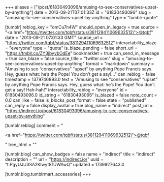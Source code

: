 +++
aliases = ["/post/61830493096/amusing-to-see-conservatives-upset-by-anything"]
date = 2013-09-21T07:01:33Z
id = "61830493096"
slug = "amusing-to-see-conservatives-upset-by-anything"
type = "tumblr-quote"

[tumblr]
reblog_key = "omCu7n4W"
should_open_in_legacy = true
source = "<a href=\"https://twitter.com/tqbf/status/381129411069632512\">@tqbf</a>"
date = "2013-09-21 07:01:33 GMT"
source_url = "https://twitter.com/tqbf/status/381129411069632512"
interactability_blaze = "everyone"
type = "quote"
is_blaze_pending = false
short_url = "https://tmblr.co/ZY3jbyvbOdEe"
bookmarklet = true
can_send_in_message = true
can_blaze = false
source_title = "twitter.com"
slug = "amusing-to-see-conservatives-upset-by-anything"
format = "markdown"
summary = "Amusing to see “conservatives” “upset” by anything Pope Francis says. Hey, guess what: he’s the Pope! You don’t get a say!..."
can_reblog = false
timestamp = 1379746893.0
text = "Amusing to see “conservatives” “upset” by anything Pope Francis says. Hey, guess what: he’s the Pope! You don’t get a say! Hah-hah!"
interactability_reblog = "everyone"
id = 61830493096.0
id_string = "61830493096"
is_blazed = false
note_count = 0.0
can_like = false
is_blocks_post_format = false
state = "published"
can_reply = false
display_avatar = true
blog_name = "indirect"
post_url = "https://indirect.io/post/61830493096/amusing-to-see-conservatives-upset-by-anything"

[tumblr.reblog]
comment = "<p><a href=\"https://twitter.com/tqbf/status/381129411069632512\">@tqbf</a></p>"
tree_html = ""

[tumblr.blog]
can_show_badges = false
name = "indirect"
title = "indirect"
description = ""
url = "https://indirect.io/"
uuid = "t:PgyUJU3SA2Klwyt81UWAwQ"
updated = 1739927643.0

[tumblr.blog.tumblrmart_accessories]
+++
